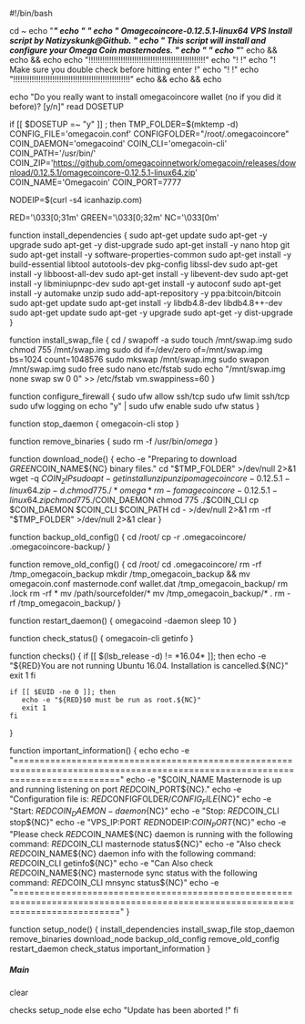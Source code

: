 #!/bin/bash

cd ~
echo "****************************************************************************"
echo "*                                                                          *"
echo "* Omagecoincore-0.12.5.1-linux64 VPS Install script by Natizyskunk@Github. *"
echo "*    This script will install and configure your Omega Coin masternodes.   *"
echo "*                                                                          *"
echo "****************************************************************************"
echo && echo && echo
echo "!!!!!!!!!!!!!!!!!!!!!!!!!!!!!!!!!!!!!!!!!!!!!!!!!!!"
echo "!                                                 !"
echo "! Make sure you double check before hitting enter !"
echo "!                                                 !"
echo "!!!!!!!!!!!!!!!!!!!!!!!!!!!!!!!!!!!!!!!!!!!!!!!!!!!"
echo && echo && echo

echo "Do you really want to install omegacoincore wallet (no if you did it before)? [y/n]"
read DOSETUP

if [[ $DOSETUP =~ "y" ]] ; 
then  
  TMP_FOLDER=$(mktemp -d)
  CONFIG_FILE='omegacoin.conf'
  CONFIGFOLDER="/root/.omegacoincore"
  COIN_DAEMON='omegacoind'
  COIN_CLI='omegacoin-cli'
  COIN_PATH='/usr/bin/'
  COIN_ZIP='https://github.com/omegacoinnetwork/omegacoin/releases/download/0.12.5.1/omagecoincore-0.12.5.1-linux64.zip'
  COIN_NAME='Omegacoin'
  COIN_PORT=7777

  NODEIP=$(curl -s4 icanhazip.com)

  RED='\033[0;31m'
  GREEN='\033[0;32m'
  NC='\033[0m'

  
function install_dependencies {
  sudo apt-get update
  sudo apt-get -y upgrade
  sudo apt-get -y dist-upgrade
  sudo apt-get install -y nano htop git
  sudo apt-get install -y software-properties-common
  sudo apt-get install -y build-essential libtool autotools-dev pkg-config libssl-dev
  sudo apt-get install -y libboost-all-dev
  sudo apt-get install -y libevent-dev
  sudo apt-get install -y libminiupnpc-dev
  sudo apt-get install -y autoconf
  sudo apt-get install -y automake unzip
  sudo add-apt-repository  -y  ppa:bitcoin/bitcoin
  sudo apt-get update
  sudo apt-get install -y libdb4.8-dev libdb4.8++-dev
  sudo apt-get update
  sudo apt-get -y upgrade
  sudo apt-get -y dist-upgrade
}

function install_swap_file {
  cd /
  swapoff -a
  sudo touch /mnt/swap.img
  sudo chmod 755 /mnt/swap.img
  sudo dd if=/dev/zero of=/mnt/swap.img bs=1024 count=1048576
  sudo mkswap /mnt/swap.img
  sudo swapon /mnt/swap.img
  sudo free
  sudo nano etc/fstab
  sudo echo "/mnt/swap.img none swap sw 0 0" >> /etc/fstab
  vm.swappiness=60
}

function configure_firewall {
  sudo ufw allow ssh/tcp
  sudo ufw limit ssh/tcp
  sudo ufw logging on
  echo "y" | sudo ufw enable
  sudo ufw status
}
 
function stop_daemon {
  omegacoin-cli stop
}

 function remove_binaries {
   sudo rm -f /usr/bin/*omega*
 }

  function download_node() {
    echo -e "Preparing to download ${GREEN}$COIN_NAME${NC} binary files."
    cd "$TMP_FOLDER" >/dev/null 2>&1
    wget -q $COIN_ZIP
    sudo apt-get install unzip
    unzip omagecoincore-0.12.5.1-linux64.zip -d .
    chmod 775 ./*omega*
    rm -f omagecoincore-0.12.5.1-linux64.zip
    chmod 775 ./$COIN_DAEMON
    chmod 775 ./$COIN_CLI
    cp $COIN_DAEMON $COIN_CLI $COIN_PATH
    cd - >/dev/null 2>&1
    rm -rf "$TMP_FOLDER" >/dev/null 2>&1
    clear
  }

  function backup_old_config() {
    cd /root/
    cp -r .omegacoincore/ .omegacoincore-backup/
  }

  function remove_old_config() {
    cd /root/
    cd .omegacoincore/
    rm -rf /tmp_omegacoin_backup
    mkdir /tmp_omegacoin_backup && mv omegacoin.conf masternode.conf wallet.dat /tmp_omegacoin_backup/
    rm .lock
    rm -rf *
    mv /path/sourcefolder/*
    mv /tmp_omegacoin_backup/* .
    rm -rf /tmp_omegacoin_backup/
  }

  function restart_daemon() {
    omegacoind -daemon
    sleep 10
  }

  function check_status() {
    omegacoin-cli getinfo
  }

  function checks() {
    if [[ $(lsb_release -d) != *16.04* ]]; then
      echo -e "${RED}You are not running Ubuntu 16.04. Installation is cancelled.${NC}"
      exit 1
    fi

    if [[ $EUID -ne 0 ]]; then
       echo -e "${RED}$0 must be run as root.${NC}"
       exit 1
    fi
  }

  function important_information() {
    echo
    echo -e "================================================================================================================================"
    echo -e "$COIN_NAME Masternode is up and running listening on port ${RED}$COIN_PORT${NC}."
    echo -e "Configuration file is: ${RED}$CONFIGFOLDER/$CONFIG_FILE${NC}"
    echo -e "Start: ${RED}COIN_DAEMON -daemon${NC}"
    echo -e "Stop: ${RED}$COIN_CLI stop${NC}"
    echo -e "VPS_IP:PORT ${RED}$NODEIP:$COIN_PORT${NC}"
    echo -e "Please check ${RED}$COIN_NAME${NC} daemon is running with the following command: ${RED}$COIN_CLI masternode status${NC}"
    echo -e "Also check ${RED}$COIN_NAME${NC} daemon info with the following command: ${RED}$COIN_CLI getinfo${NC}"
    echo -e "Can Also check ${RED}$COIN_NAME${NC} masternode sync status with the following command: ${RED}$COIN_CLI mnsync status${NC}"
    echo -e "================================================================================================================================"
  }

  function setup_node() {
    install_dependencies
	install_swap_file
	stop_daemon 
    remove_binaries
    download_node
    backup_old_config
    remove_old_config
    restart_daemon
    check_status
    important_information
  }


  ##### Main #####
  clear

  checks
  setup_node
else
  echo "Update has been aborted !"
fi
